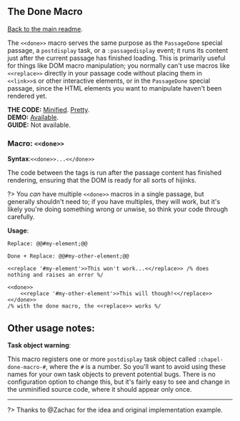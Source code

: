 ## The Done Macro

[Back to the main readme](./README.md).

The `<<done>>` macro serves the same purpose as the `PassageDone` special passage, a `postdisplay` task, or a `:passagedisplay` event; it runs its content just after the current passage has finished loading.  This is primarily useful for things like DOM macro manipulation; you normally can't use macros like `<<replace>>` directly in your passage code without placing them in `<<link>>`s or other interactive elements, or in the `PassageDone` special passage, since the HTML elements you want to manipulate haven't been rendered yet.

**THE CODE:** [Minified](https://github.com/ChapelR/custom-macros-for-sugarcube-2/blob/master/scripts/minified/done.min.js). [Pretty](https://github.com/ChapelR/custom-macros-for-sugarcube-2/blob/master/scripts/done.js).  
**DEMO:** [Available](http://macros.twinelab.net/demo?macro=done).  
**GUIDE:** Not available.

### Macro: `<<done>>`

**Syntax**:`<<done>>...<</done>>`

The code between the tags is run after the passage content has finished rendering, ensuring that the DOM is ready for all sorts of hijinks.  

?> You *can* have multiple `<<done>>` macros in a single passage, but generally shouldn't need to; if you have multiples, they will work, but it's likely you're doing something wrong or unwise, so think your code through carefully.

**Usage**:
```
Replace: @@#my-element;@@

Done + Replace: @@#my-other-element;@@

<<replace '#my-element'>>This won't work...<</replace>> /% does nothing and raises an error %/

<<done>>
	<<replace '#my-other-element'>>This will though!<</replace>>
<</done>>
/% with the done macro, the <<replace>> works %/
```

## Other usage notes:

**Task object warning**:

This macro registers one or more `postdisplay` task object called `:chapel-done-macro-#`, where the `#` is a number. So you'll want to avoid using these names for your own task objects to prevent potential bugs.  There is no configuration option to change this, but it's fairly easy to see and change in the unminified source code, where it should appear only once.

-----

?> Thanks to @Zachac for the idea and original implementation example.